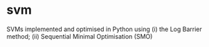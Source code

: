# svm
SVMs implemented and optimised in Python using (i) the Log Barrier method; (ii) Sequential Minimal Optimisation (SMO)
